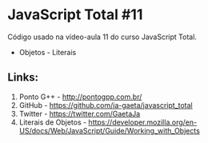 # JavaScript Total #11

Código usado na vídeo-aula 11 do curso JavaScript Total.

* Objetos - Literais

## Links:

1.  Ponto G++ - http://pontogpp.com.br/
2.  GitHub - https://github.com/ja-gaeta/javascript_total
3.  Twitter - https://twitter.com/GaetaJa
4.  Literais de Objetos - https://developer.mozilla.org/en-US/docs/Web/JavaScript/Guide/Working_with_Objects
